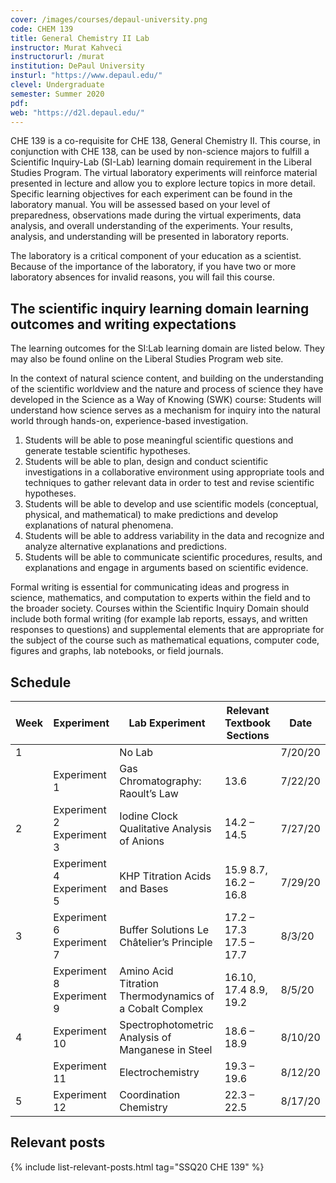 ```yaml
---
cover: /images/courses/depaul-university.png
code: CHEM 139
title: General Chemistry II Lab
instructor: Murat Kahveci
instructorurl: /murat
institution: DePaul University
insturl: "https://www.depaul.edu/"
clevel: Undergraduate
semester: Summer 2020
pdf:
web: "https://d2l.depaul.edu/"
---
```

CHE 139 is a co-requisite for CHE 138, General Chemistry II. This course, in conjunction with CHE 138, can be used by non-science majors to fulfill a Scientific Inquiry-Lab (SI-Lab) learning domain requirement in the Liberal Studies Program. The virtual laboratory experiments will reinforce material presented in lecture and allow you to explore lecture topics in more detail. Specific learning objectives for each experiment can be found in the laboratory manual. You will be assessed based on your level of preparedness, observations made during the virtual experiments, data analysis, and overall understanding of the experiments. Your results, analysis, and understanding will be presented in laboratory reports.

The laboratory is a critical component of your education as a scientist. Because of the importance of the laboratory, if you have two or more laboratory absences for invalid reasons, you will fail this course.

## The scientific inquiry learning domain learning outcomes and writing expectations

The learning outcomes for the SI:Lab learning domain are listed below. They may also be found online on the Liberal Studies Program web site.

In the context of natural science content, and building on the understanding of the scientific worldview and the nature and process of science they have developed in the Science as a Way of Knowing (SWK) course:
Students will understand how science serves as a mechanism for inquiry into the natural world through hands-on, experience-based investigation.

1. Students will be able to pose meaningful scientific questions and generate testable scientific hypotheses.
2. Students will be able to plan, design and conduct scientific investigations in a collaborative environment using appropriate tools and techniques to gather relevant data in order to test and revise scientific hypotheses.
3. Students will be able to develop and use scientific models (conceptual, physical, and mathematical) to make predictions and develop explanations of natural phenomena.
4. Students will be able to address variability in the data and recognize and analyze alternative explanations and predictions.
5. Students will be able to communicate scientific procedures, results, and explanations and engage in arguments based on scientific evidence.

Formal writing is essential for communicating ideas and progress in science, mathematics, and computation to experts within the field and to the broader society. Courses within the Scientific Inquiry Domain should include both formal writing (for example lab reports, essays, and written responses to questions) and supplemental elements that are appropriate for the subject of the course such as mathematical equations, computer code, figures and graphs, lab notebooks, or field journals.

## Schedule

| Week                                    | Experiment                | Lab Experiment                                          | Relevant Textbook Sections | Date    |
|-----------------------------------------|---------------------------|---------------------------------------------------------|----------------------------|---------|
| 1                                       |                           | No Lab                                                  |                            | 7/20/20 |
|                                         | Experiment 1              | Gas Chromatography: Raoult’s Law                        | 13.6                       | 7/22/20 |
| 2                                       | Experiment 2 Experiment 3 | Iodine Clock Qualitative Analysis of Anions             | 14.2 – 14.5                | 7/27/20 |
|                                         | Experiment 4 Experiment 5 | KHP Titration Acids and Bases                           | 15.9 8.7, 16.2 – 16.8      | 7/29/20 |
| 3                                       | Experiment 6 Experiment 7 | Buffer Solutions Le Châtelier’s Principle               | 17.2 – 17.3 17.5 – 17.7    | 8/3/20  |
|                                         | Experiment 8 Experiment 9 | Amino Acid Titration Thermodynamics of a Cobalt Complex | 16.10, 17.4 8.9, 19.2      | 8/5/20  |
| 4                                       | Experiment 10             | Spectrophotometric Analysis of Manganese in Steel       | 18.6 – 18.9                | 8/10/20 |
|                                         | Experiment 11             | Electrochemistry                                        | 19.3 – 19.6                | 8/12/20 |
| 5                                       | Experiment 12             | Coordination Chemistry                                  | 22.3 – 22.5                | 8/17/20 |


## Relevant posts

{% include list-relevant-posts.html tag="SSQ20 CHE 139" %}